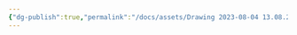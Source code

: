 ```yaml
---
{"dg-publish":true,"permalink":"/docs/assets/Drawing 2023-08-04 13.08.29.excalidraw/","tags":["excalidraw"]}
---
```

<style> .container {font-family: sans-serif; text-align: center;} .button-wrapper button {z-index: 1;height: 40px; width: 100px; margin: 10px;padding: 5px;} .excalidraw .App-menu_top .buttonList { display: flex;} .excalidraw-wrapper { height: 800px; margin: 50px; position: relative;} :root[dir="ltr"] .excalidraw .layer-ui__wrapper .zen-mode-transition.App-menu_bottom--transition-left {transform: none;} </style><script src="https://cdn.jsdelivr.net/npm/react@17/umd/react.production.min.js"></script><script src="https://cdn.jsdelivr.net/npm/react-dom@17/umd/react-dom.production.min.js"></script><script type="text/javascript" src="https://cdn.jsdelivr.net/npm/@excalidraw/excalidraw@0/dist/excalidraw.production.min.js"></script><div id="Drawing_2023-08-04_1308.29.excalidraw.md"></div><script>(function(){const InitialData={"type":"excalidraw","version":2,"source":"https://github.com/zsviczian/obsidian-excalidraw-plugin/releases/tag/2.7.4","elements":[{"type":"rectangle","version":161,"versionNonce":647863284,"isDeleted":false,"id":"X77v0wQmKA7egW9bCEh2P","fillStyle":"hachure","strokeWidth":1,"strokeStyle":"solid","roughness":1,"opacity":100,"angle":0,"x":-696.5371664967388,"y":-436.9299011230469,"strokeColor":"#000000","backgroundColor":"transparent","width":270.12152099609375,"height":149.41595458984375,"seed":1552694182,"groupIds":["Pr1Epk_Y4U7u24b1lfoB3"],"frameId":null,"roundness":null,"boundElements":[],"updated":1736753016983,"link":null,"locked":false,"index":"a0"},{"type":"line","version":100,"versionNonce":1351699788,"isDeleted":false,"id":"xrHjqy47XIIQaeGaMzPlE","fillStyle":"hachure","strokeWidth":1,"strokeStyle":"solid","roughness":1,"opacity":100,"angle":0,"x":-694.1118124928325,"y":-398.373291015625,"strokeColor":"#000000","backgroundColor":"transparent","width":269.38385009765625,"height":1.72381591796875,"seed":605148902,"groupIds":["Pr1Epk_Y4U7u24b1lfoB3"],"frameId":null,"roundness":{"type":2},"boundElements":[],"updated":1736753016983,"link":null,"locked":false,"startBinding":null,"endBinding":null,"lastCommittedPoint":null,"startArrowhead":null,"endArrowhead":null,"points":[[0,0],[269.38385009765625,-1.72381591796875]],"index":"a1"}],"appState":{"theme":"light","viewBackgroundColor":"#ffffff","currentItemStrokeColor":"#1e1e1e","currentItemBackgroundColor":"transparent","currentItemFillStyle":"hachure","currentItemStrokeWidth":1,"currentItemStrokeStyle":"solid","currentItemRoughness":1,"currentItemOpacity":100,"currentItemFontFamily":1,"currentItemFontSize":20,"currentItemTextAlign":"left","currentItemStartArrowhead":null,"currentItemEndArrowhead":"arrow","currentItemArrowType":"round","scrollX":1006.4071820259094,"scrollY":650.471923828125,"zoom":{"value":2},"currentItemRoundness":"round","gridSize":null,"gridStep":5,"gridModeEnabled":false,"gridColor":{"Bold":"rgba(217, 217, 217, 0.5)","Regular":"rgba(230, 230, 230, 0.5)"},"currentStrokeOptions":null,"frameRendering":{"enabled":true,"clip":true,"name":true,"outline":true},"objectsSnapModeEnabled":false,"activeTool":{"type":"selection","customType":null,"locked":false,"lastActiveTool":null}},"files":{}};InitialData.scrollToContent=true;App=()=>{const e=React.useRef(null),t=React.useRef(null),[n,i]=React.useState({width:void 0,height:void 0});return React.useEffect(()=>{i({width:t.current.getBoundingClientRect().width,height:t.current.getBoundingClientRect().height});const e=()=>{i({width:t.current.getBoundingClientRect().width,height:t.current.getBoundingClientRect().height})};return window.addEventListener("resize",e),()=>window.removeEventListener("resize",e)},[t]),React.createElement(React.Fragment,null,React.createElement("div",{className:"excalidraw-wrapper",ref:t},React.createElement(ExcalidrawLib.Excalidraw,{ref:e,width:n.width,height:n.height,initialData:InitialData,viewModeEnabled:!0,zenModeEnabled:!0,gridModeEnabled:!1})))},excalidrawWrapper=document.getElementById("Drawing_2023-08-04_1308.29.excalidraw.md");ReactDOM.render(React.createElement(App),excalidrawWrapper);})();</script>